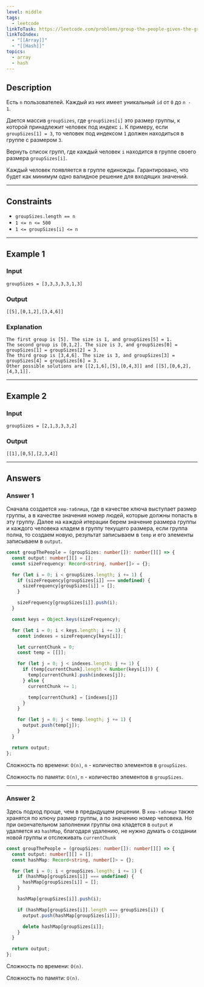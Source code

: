 ```yaml
---
level: middle
tags:
  - leetcode
linkToTask: https://leetcode.com/problems/group-the-people-given-the-group-size-they-belong-to/
linkToIndex:
  - "[[Array]]"
  - "[[Hash]]"
topics:
  - array
  - hash
---
```

## Description

Есть `n` пользователей. Каждый из них имеет уникальный `id` от `0` до `n - 1`.

Дается массив `groupSizes`, где `groupSizes[i]` это размер группы, к которой принадлежит человек под индекс `i`. К примеру, если `groupSizes[1] = 3`, то человек под индексом `1` должен находиться в группе с размером `3`.

Вернуть список групп, где каждый человек `i` находится в группе своего размера `groupSizes[i]`.

Каждый человек появляется в группе единожды. Гарантировано, что будет как минимум одно валидное решение для входящих значений.

---
## Constraints

- `groupSizes.length == n`
- `1 <= n <= 500`
- `1 <= groupSizes[i] <= n`

---
## Example 1

### Input

```
groupSizes = [3,3,3,3,3,1,3]
```
### Output

```
[[5],[0,1,2],[3,4,6]]
```
### Explanation

```
The first group is [5]. The size is 1, and groupSizes[5] = 1.
The second group is [0,1,2]. The size is 3, and groupSizes[0] = groupSizes[1] = groupSizes[2] = 3.
The third group is [3,4,6]. The size is 3, and groupSizes[3] = groupSizes[4] = groupSizes[6] = 3.
Other possible solutions are [[2,1,6],[5],[0,4,3]] and [[5],[0,6,2],[4,3,1]].
```

---
## Example 2

### Input

```
groupSizes = [2,1,3,3,3,2]
```
### Output

```
[[1],[0,5],[2,3,4]]
```

---
## Answers

### Answer 1

Сначала создается `хеш-таблица`, где в качестве ключа выступает размер группы, а в качестве значения номер людей, которые должны попасть в эту группу.
Далее на каждой итерации берем значение размера группы и каждого человека кладем в группу текущего размера, если группа полна, то создаем новую, результат записываем в `temp` и его элементы записываем в `output`.

```typescript
const groupThePeople = (groupSizes: number[]): number[][] => {
  const output: number[][] = [];
  const sizeFrequency: Record<string, number[]> = {};

  for (let i = 0; i < groupSizes.length; i += 1) {
    if (sizeFrequency[groupSizes[i]] === undefined) {
      sizeFrequency[groupSizes[i]] = [];
    }

    sizeFrequency[groupSizes[i]].push(i);
  }

  const keys = Object.keys(sizeFrequency);

  for (let i = 0; i < keys.length; i += 1) {
    const indexes = sizeFrequency[keys[i]];

    let currentChunk = 0;
    const temp = [[]];

    for (let j = 0; j < indexes.length; j += 1) {
      if (temp[currentChunk].length < Number(keys[i])) {
        temp[currentChunk].push(indexes[j]);
      } else {
        currentChunk += 1;

        temp[currentChunk] = [indexes[j]]
      }
    }

    for (let j = 0; j < temp.length; j += 1) {
      output.push(temp[j]);
    }
  }

  return output;
};
```

Сложность по времени: `O(n)`, `n` - количество элементов в `groupSizes`.

Сложность по памяти: `O(n)`, `n` - количество элементов в `groupSizes`.

---
### Answer 2

Здесь подход проще, чем в предыдущем решении. В `хеш-таблице` также хранятся по ключу размер группы, а по значению номер человека. Но при окончательном заполнении группы она кладется в `output` и удаляется из `hashMap`, благодаря удалению, не нужно думать о создании новой группы и отслеживать `currentChunk`

```typescript
const groupThePeople = (groupSizes: number[]): number[][] => {
  const output: number[][] = [];
  const hashMap: Record<string, number[]> = {};

  for (let i = 0; i < groupSizes.length; i += 1) {
    if (hashMap[groupSizes[i]] === undefined) {
      hashMap[groupSizes[i]] = [];
    }

    hashMap[groupSizes[i]].push(i);

    if (hashMap[groupSizes[i]].length === groupSizes[i]) {
      output.push(hashMap[groupSizes[i]]);

      delete hashMap[groupSizes[i]];
    }
  }

  return output;
};
```

Сложность по времени: `O(n)`.

Сложность по памяти: `O(n)`.

